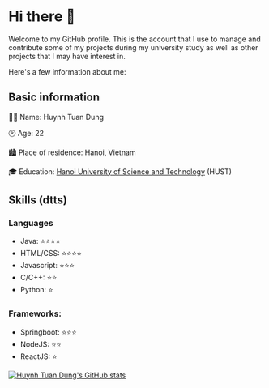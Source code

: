 # Hi there 👋

Welcome to my GitHub profile. This is the account that I use to manage and contribute some of my projects during my university study as well as other projects that I may have interest in.

Here's a few information about me:

## Basic information

👨‍💻 Name: Huynh Tuan Dung

🕑 Age: 22

🏙️ Place of residence: Hanoi, Vietnam

🎓 Education: [Hanoi University of Science and Technology](https://hust.edu.vn) (HUST)

## Skills (dtts)
### Languages
- Java: ⭐⭐⭐⭐
- HTML/CSS: ⭐⭐⭐⭐
- Javascript: ⭐⭐⭐
- C/C++: ⭐⭐
- Python: ⭐

### Frameworks:
- Springboot: ⭐⭐⭐
- NodeJS: ⭐⭐
- ReactJS: ⭐

[![Huynh Tuan Dung's GitHub stats](https://github-readme-stats.vercel.app/api?username=ItsLouisAnderson&theme=algolia)](https://github.com/ItsLouisAnderson/github-readme-stats)

<!--
**ItsLouisAnderson/ItsLouisAnderson** is a ✨ _special_ ✨ repository because its `README.md` (this file) appears on your GitHub profile.

Here are some ideas to get you started:

- 🔭 I’m currently working on ...
- 🌱 I’m currently learning ...
- 👯 I’m looking to collaborate on ...
- 🤔 I’m looking for help with ...
- 💬 Ask me about ...
- 📫 How to reach me: ...
- 😄 Pronouns: ...
- ⚡ Fun fact: ...
-->
